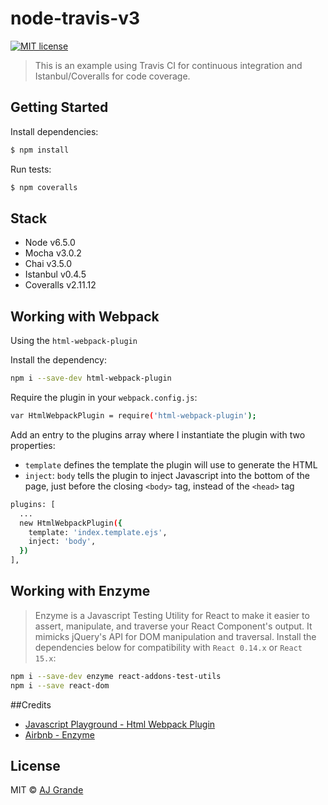 # node-travis-v3
[![MIT license](http://img.shields.io/badge/license-MIT-brightgreen.svg)](http://opensource.org/licenses/MIT)

> This is an example using Travis CI for continuous integration and Istanbul/Coveralls for code coverage. 

## Getting Started

Install dependencies:

```sh
$ npm install
```

Run tests:

```sh
$ npm coveralls
```

## Stack

* Node v6.5.0
* Mocha v3.0.2
* Chai v3.5.0
* Istanbul v0.4.5
* Coveralls v2.11.12

## Working with Webpack

Using the `html-webpack-plugin` 

Install the dependency: 

```sh
npm i --save-dev html-webpack-plugin
```

Require the plugin in your `webpack.config.js`: 

```sh
var HtmlWebpackPlugin = require('html-webpack-plugin');
```

Add an entry to the plugins array where I instantiate the plugin with two properties: 

* `template` defines the template the plugin will use to generate the HTML
* `inject`: `body` tells the plugin to inject Javascript into the bottom of the page, just before the closing `<body>` tag, instead of the `<head>` tag

```sh
plugins: [
  ...
  new HtmlWebpackPlugin({
    template: 'index.template.ejs',
    inject: 'body',
  })
],
```

## Working with Enzyme

> Enzyme is a Javascript Testing Utility for React to make it easier to assert, manipulate, and traverse your React Component's output. It mimicks jQuery's API for DOM  manipulation and traversal. Install the dependencies below for compatibility with `React 0.14.x` or `React 15.x`: 

```sh
npm i --save-dev enzyme react-addons-test-utils
npm i --save react-dom
```

##Credits

* [Javascript Playground - Html Webpack Plugin](http://javascriptplayground.com/blog/2016/07/webpack-html-plugin/) 
* [Airbnb - Enzyme](http://airbnb.io/enzyme/) 

## License
MIT © [AJ Grande](https://github.com/ajgrande924)